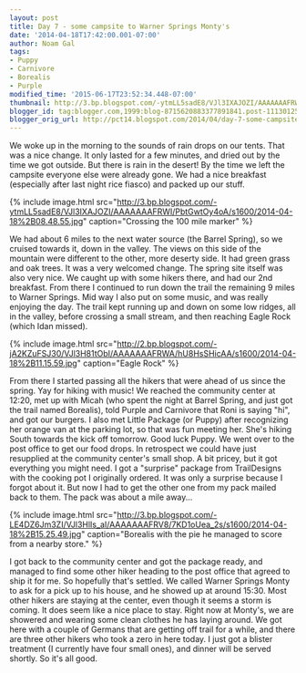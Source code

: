 ```yaml
---
layout: post
title: Day 7 - some campsite to Warner Springs Monty's
date: '2014-04-18T17:42:00.001-07:00'
author: Noam Gal
tags:
- Puppy
- Carnivore
- Borealis
- Purple
modified_time: '2015-06-17T23:52:34.448-07:00'
thumbnail: http://3.bp.blogspot.com/-ytmLL5sadE8/VJl3IXAJOZI/AAAAAAAFRWI/PbtGwtOy4oA/s72-c/2014-04-18%2B08.48.55.jpg
blogger_id: tag:blogger.com,1999:blog-8715620883377891841.post-1113012560125503737
blogger_orig_url: http://pct14.blogspot.com/2014/04/day-7-some-campsite-to-warner-springs.html
---
```

We woke up in the morning to the sounds of rain drops on our tents. That was a nice change. It only lasted for a few minutes, and dried out by the time we got outside. But there is rain in the desert! By the time we left the campsite everyone else were already gone. We had a nice breakfast (especially after last night rice fiasco) and packed up our stuff.

{% include image.html src="http://3.bp.blogspot.com/-ytmLL5sadE8/VJl3IXAJOZI/AAAAAAAFRWI/PbtGwtOy4oA/s1600/2014-04-18%2B08.48.55.jpg" caption="Crossing the 100 mile marker" %}

We had about 6 miles to the next water source (the Barrel Spring), so we cruised towards it, down in the valley. The views on this side of the mountain were different to the other, more deserty side. It had green grass and oak trees. It was a very welcomed change. The spring site itself was also very nice. We caught up with some hikers there, and had our 2nd breakfast. From there I continued to run down the trail the remaining 9 miles to Warner Springs. Mid way I also put on some music, and was really enjoying the day. The trail kept running up and down on some low ridges, all in the valley, before crossing a small stream, and then reaching Eagle Rock (which Idan missed).

{% include image.html src="http://2.bp.blogspot.com/-jA2KZuFSJ30/VJl3H81tObI/AAAAAAAFRWA/hU8HsSHicAA/s1600/2014-04-18%2B11.15.59.jpg" caption="Eagle Rock" %}

From there I started passing all the hikers that were ahead of us since the spring. Yay for hiking with music! We reached the community center at 12:20, met up with Micah (who spent the night at Barrel Spring, and just got the trail named Borealis), told Purple and Carnivore that Roni is saying "hi", and got our burgers. I also met Little Package (or Puppy) after recognizing her orange van at the parking lot, so that was fun meeting her. She's hiking South towards the kick off tomorrow. Good luck Puppy. We went over to the post office to get our food drops. In retrospect we could have just resupplied at the community center's small shop. A bit pricey, but it got everything you might need. I got a "surprise" package from TrailDesigns with the cooking pot I originally ordered. It was only a surprise because I forgot about it. But now I had to get the other one from my pack mailed back to them. The pack was about a mile away...

{% include image.html src="http://3.bp.blogspot.com/-LE4DZ6Jm3ZI/VJl3HlIs_aI/AAAAAAAFRV8/7KD1oUea_2s/s1600/2014-04-18%2B15.25.49.jpg" caption="Borealis with the pie he managed to score from a nearby store." %}

I got back to the community center and got the package ready, and managed to find some other hiker heading to the post office that agreed to ship it for me. So hopefully that's settled. We called Warner Springs Monty to ask for a pick up to his house, and he showed up at around 15:30. Most other hikers are staying at the center, even though it seems a storm is coming. It does seem like a nice place to stay. Right now at Monty's, we are showered and wearing some clean clothes he has laying around. We got here with a couple of Germans that are getting off trail for a while, and there are three other hikers who took a zero in here today. I just got a blister treatment (I currently have four small ones), and dinner will be served shortly. So it's all good.
